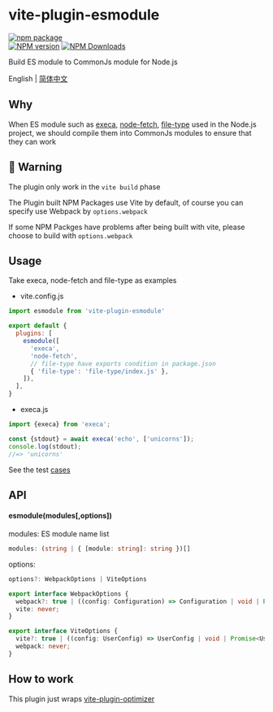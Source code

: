 # vite-plugin-esmodule

[![npm package](https://nodei.co/npm/vite-plugin-esmodule.png?downloads=true&downloadRank=true&stars=true)](https://www.npmjs.com/package/vite-plugin-esmodule)
<br/>
[![NPM version](https://img.shields.io/npm/v/vite-plugin-esmodule.svg?style=flat)](https://npmjs.org/package/vite-plugin-esmodule)
[![NPM Downloads](https://img.shields.io/npm/dm/vite-plugin-esmodule.svg?style=flat)](https://npmjs.org/package/vite-plugin-esmodule)

Build ES module to CommonJs module for Node.js

English | [简体中文](https://github.com/caoxiemeihao/vite-plugins/tree/main/packages/esmodule/README.zh-CN.md)

## Why

When ES module such as [execa](https://www.npmjs.com/package/execa), [node-fetch](https://www.npmjs.com/package/node-fetch), [file-type](https://www.npmjs.com/package/file-type) used in the Node.js project, we should compile them into CommonJs modules to ensure that they can work

## 🚧 Warning

The plugin only work in the  `vite build` phase

The Plugin built NPM Packages use Vite by default, of course you can specify use Webpack by `options.webpack`

If some NPM Packges have problems after being built with vite, please choose to build with `options.webpack`

## Usage

Take execa, node-fetch and file-type as examples

- vite.config.js

```js
import esmodule from 'vite-plugin-esmodule'

export default {
  plugins: [
    esmodule([
      'execa',
      'node-fetch',
      // file-type have exports condition in package.json
      { 'file-type': 'file-type/index.js' },
    ]),
  ],
}
```

- execa.js

```js
import {execa} from 'execa';

const {stdout} = await execa('echo', ['unicorns']);
console.log(stdout);
//=> 'unicorns'
```

See the test [cases](https://github.com/caoxiemeihao/vite-plugins/tree/main/playground/vite-plugin-esmodule)

## API

#### esmodule(modules[,options])

modules: ES module name list

```ts
modules: (string | { [module: string]: string })[]
```

options:

```ts
options?: WebpackOptions | ViteOptions

export interface WebpackOptions {
  webpack?: true | ((config: Configuration) => Configuration | void | Promise<Configuration | void>);
  vite: never;
}

export interface ViteOptions {
  vite?: true | ((config: UserConfig) => UserConfig | void | Promise<UserConfig | void>);
  webpack: never;
}
```

## How to work

This plugin just wraps [vite-plugin-optimizer](https://github.com/caoxiemeihao/vite-plugins/tree/main/packages/optimizer)
